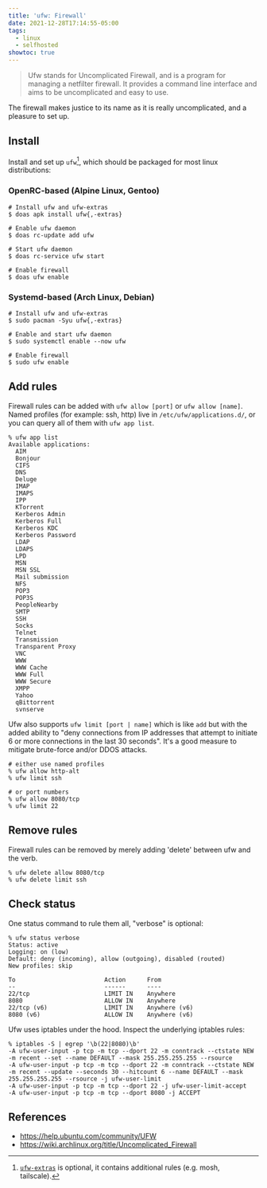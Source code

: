 ```yaml
---
title: 'ufw: Firewall'
date: 2021-12-28T17:14:55-05:00
tags:
  - linux
  - selfhosted
showtoc: true
---
```


> Ufw stands for Uncomplicated Firewall, and is a program for managing a netfilter firewall. It provides a command line interface and aims to be uncomplicated and easy to use.

<!--more-->

The firewall makes justice to its name as it is really uncomplicated, and a pleasure to set up.

## Install

Install and set up `ufw`[^1], which should be packaged for most linux
distributions:

### OpenRC-based (Alpine Linux, Gentoo)

```shell
# Install ufw and ufw-extras
$ doas apk install ufw{,-extras}

# Enable ufw daemon
$ doas rc-update add ufw

# Start ufw daemon
$ doas rc-service ufw start

# Enable firewall
$ doas ufw enable
```

### Systemd-based (Arch Linux, Debian)

```shell
# Install ufw and ufw-extras
$ sudo pacman -Syu ufw{,-extras}

# Enable and start ufw daemon
$ sudo systemctl enable --now ufw

# Enable firewall
$ sudo ufw enable
```

## Add rules

Firewall rules can be added with `ufw allow [port]` or `ufw allow [name]`.
Named profiles (for example: ssh, http) live in `/etc/ufw/applications.d/`, or you can query all of them with `ufw app list`.

```shell
% ufw app list
Available applications:
  AIM
  Bonjour
  CIFS
  DNS
  Deluge
  IMAP
  IMAPS
  IPP
  KTorrent
  Kerberos Admin
  Kerberos Full
  Kerberos KDC
  Kerberos Password
  LDAP
  LDAPS
  LPD
  MSN
  MSN SSL
  Mail submission
  NFS
  POP3
  POP3S
  PeopleNearby
  SMTP
  SSH
  Socks
  Telnet
  Transmission
  Transparent Proxy
  VNC
  WWW
  WWW Cache
  WWW Full
  WWW Secure
  XMPP
  Yahoo
  qBittorrent
  svnserve
```

Ufw also supports `ufw limit [port | name]` which is like `add` but with the
added ability to "deny connections from IP addresses that attempt to initiate
6 or more connections in the last 30 seconds". It's a good measure to mitigate brute-force and/or DDOS attacks.

```shell
# either use named profiles
% ufw allow http-alt
% ufw limit ssh

# or port numbers
% ufw allow 8080/tcp
% ufw limit 22
```

## Remove rules

Firewall rules can be removed by merely adding 'delete' between ufw and the verb.

```shell
% ufw delete allow 8080/tcp
% ufw delete limit ssh
```

## Check status

One status command to rule them all, "verbose" is optional:

```shell
% ufw status verbose
Status: active
Logging: on (low)
Default: deny (incoming), allow (outgoing), disabled (routed)
New profiles: skip

To                         Action      From
--                         ------      ----
22/tcp                     LIMIT IN    Anywhere
8080                       ALLOW IN    Anywhere
22/tcp (v6)                LIMIT IN    Anywhere (v6)
8080 (v6)                  ALLOW IN    Anywhere (v6)
```

Ufw uses iptables under the hood. Inspect the underlying iptables rules:

```shell
% iptables -S | egrep '\b(22|8080)\b'
-A ufw-user-input -p tcp -m tcp --dport 22 -m conntrack --ctstate NEW -m recent --set --name DEFAULT --mask 255.255.255.255 --rsource
-A ufw-user-input -p tcp -m tcp --dport 22 -m conntrack --ctstate NEW -m recent --update --seconds 30 --hitcount 6 --name DEFAULT --mask 255.255.255.255 --rsource -j ufw-user-limit
-A ufw-user-input -p tcp -m tcp --dport 22 -j ufw-user-limit-accept
-A ufw-user-input -p tcp -m tcp --dport 8080 -j ACCEPT
```

## References

- https://help.ubuntu.com/community/UFW
- https://wiki.archlinux.org/title/Uncomplicated_Firewall


[^1]: [`ufw-extras`](https://github.com/xyproto/ufw-extras) is optional, it contains additional rules (e.g. mosh, tailscale).